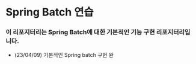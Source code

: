 # Spring Batch 연습

### 이 리포지터리는 Spring Batch에 대한 기본적인 기능 구현 리포지터리입니다.

- (23/04/09) 기본적인 Spring batch 구현 완

